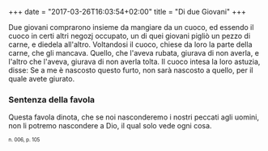+++
date = "2017-03-26T16:03:54+02:00"
title = "Di due Giovani"
+++

Due giovani comprarono insieme da mangiare da un cuoco, ed essendo il cuoco in
certi altri negozj occupato, un di quei giovani pigliò un pezzo di carne,
e diedela all'altro. Voltandosi il cuoco, chiese da loro la parte della carne,
che gli mancava. Quello, che l'aveva rubata, giurava di non averla, e l'altro
che l'aveva, giurava di non averla tolta. Il cuoco intesa la loro astuzia,
disse: Se a me è nascosto questo furto, non sarà nascosto a quello, per il
quale avete giurato.

### Sentenza della favola
Questa favola dinota, che se noi nasconderemo i nostri peccati agli uomini, non
li potremo nascondere a Dio, il qual solo vede ogni cosa.

<sub><sub>n. 006, p. 105<sub><sub>

